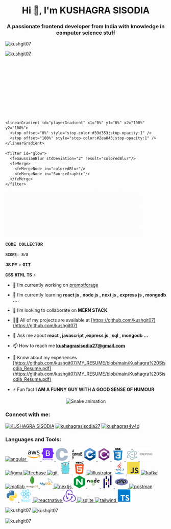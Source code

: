 <h1 align="center">Hi 👋, I'm KUSHAGRA SISODIA</h1>
<h3 align="center">A passionate frontend developer from India with knowledge in computer science stuff</h3>

<p align="left"> <img src="https://komarev.com/ghpvc/?username=kushgit07&label=Profile%20views&color=0e75b6&style=flat" alt="kushgit07" /> </p>

<p align="left"> <a href="https://github.com/ryo-ma/github-profile-trophy"><img src="https://github-profile-trophy.vercel.app/?username=kushgit07" alt="kushgit07" /></a> </p>

<svg width="600" height="200" xmlns="http://www.w3.org/2000/svg">
  <defs>
    <linearGradient id="bgGradient" x1="0%" y1="0%" x2="100%" y2="100%">
      <stop offset="0%" style="stop-color:#0d1117;stop-opacity:1" />
      <stop offset="50%" style="stop-color:#161b22;stop-opacity:1" />
      <stop offset="100%" style="stop-color:#21262d;stop-opacity:1" />
    </linearGradient>
    
    <linearGradient id="playerGradient" x1="0%" y1="0%" x2="100%" y2="100%">
      <stop offset="0%" style="stop-color:#39d353;stop-opacity:1" />
      <stop offset="100%" style="stop-color:#2ea043;stop-opacity:1" />
    </linearGradient>
    
    <filter id="glow">
      <feGaussianBlur stdDeviation="2" result="coloredBlur"/>
      <feMerge> 
        <feMergeNode in="coloredBlur"/>
        <feMergeNode in="SourceGraphic"/>
      </feMerge>
    </filter>
  </defs>
  
  <style>
    .background {
      fill: url(#bgGradient);
    }
    
    .grid-line {
      stroke: #30363d;
      stroke-width: 0.5;
      opacity: 0.3;
    }
    
    .player {
      fill: url(#playerGradient);
      filter: url(#glow);
    }
    
    .code-symbol {
      font-family: 'Courier New', monospace;
      font-size: 14px;
      font-weight: bold;
      text-anchor: middle;
      dominant-baseline: middle;
    }
    
    .symbol-js { fill: #f7df1e; }
    .symbol-python { fill: #3776ab; }
    .symbol-react { fill: #61dafb; }
    .symbol-git { fill: #f05032; }
    .symbol-css { fill: #1572b6; }
    .symbol-html { fill: #e34f26; }
    
    .collected {
      animation: collect 0.5s ease-out forwards;
    }
    
    @keyframes collect {
      0% { opacity: 1; transform: scale(1); }
      50% { opacity: 0.5; transform: scale(1.5); }
      100% { opacity: 0; transform: scale(0); }
    }
    
    .player-move {
      animation: move 20s linear infinite;
    }
    
    @keyframes move {
      0% { transform: translate(20px, 60px); }
      5% { transform: translate(80px, 60px); }
      10% { transform: translate(140px, 60px); }
      15% { transform: translate(200px, 60px); }
      20% { transform: translate(260px, 60px); }
      25% { transform: translate(320px, 60px); }
      30% { transform: translate(380px, 60px); }
      35% { transform: translate(440px, 60px); }
      40% { transform: translate(500px, 60px); }
      45% { transform: translate(560px, 60px); }
      50% { transform: translate(560px, 120px); }
      55% { transform: translate(500px, 120px); }
      60% { transform: translate(440px, 120px); }
      65% { transform: translate(380px, 120px); }
      70% { transform: translate(320px, 120px); }
      75% { transform: translate(260px, 120px); }
      80% { transform: translate(200px, 120px); }
      85% { transform: translate(140px, 120px); }
      90% { transform: translate(80px, 120px); }
      95% { transform: translate(20px, 120px); }
      100% { transform: translate(20px, 60px); }
    }
    
    .symbol-1 { animation: symbol-collect-1 20s linear infinite; }
    .symbol-2 { animation: symbol-collect-2 20s linear infinite; }
    .symbol-3 { animation: symbol-collect-3 20s linear infinite; }
    .symbol-4 { animation: symbol-collect-4 20s linear infinite; }
    .symbol-5 { animation: symbol-collect-5 20s linear infinite; }
    .symbol-6 { animation: symbol-collect-6 20s linear infinite; }
    .symbol-7 { animation: symbol-collect-7 20s linear infinite; }
    .symbol-8 { animation: symbol-collect-8 20s linear infinite; }
    
    @keyframes symbol-collect-1 {
      0%, 4.9% { opacity: 1; transform: scale(1); }
      5%, 100% { opacity: 0; transform: scale(0); }
    }
    
    @keyframes symbol-collect-2 {
      0%, 9.9% { opacity: 1; transform: scale(1); }
      10%, 100% { opacity: 0; transform: scale(0); }
    }
    
    @keyframes symbol-collect-3 {
      0%, 14.9% { opacity: 1; transform: scale(1); }
      15%, 100% { opacity: 0; transform: scale(0); }
    }
    
    @keyframes symbol-collect-4 {
      0%, 19.9% { opacity: 1; transform: scale(1); }
      20%, 100% { opacity: 0; transform: scale(0); }
    }
    
    @keyframes symbol-collect-5 {
      0%, 54.9% { opacity: 1; transform: scale(1); }
      55%, 100% { opacity: 0; transform: scale(0); }
    }
    
    @keyframes symbol-collect-6 {
      0%, 64.9% { opacity: 1; transform: scale(1); }
      65%, 100% { opacity: 0; transform: scale(0); }
    }
    
    @keyframes symbol-collect-7 {
      0%, 74.9% { opacity: 1; transform: scale(1); }
      75%, 100% { opacity: 0; transform: scale(0); }
    }
    
    @keyframes symbol-collect-8 {
      0%, 84.9% { opacity: 1; transform: scale(1); }
      85%, 100% { opacity: 0; transform: scale(0); }
    }
    
    .trail {
      fill: #39d353;
      opacity: 0.3;
      animation: trail-fade 1s ease-out forwards;
    }
    
    @keyframes trail-fade {
      0% { opacity: 0.3; }
      100% { opacity: 0; }
    }
    
    .score-text {
      font-family: 'Courier New', monospace;
      font-size: 12px;
      fill: #58a6ff;
      font-weight: bold;
    }
    
    .game-title {
      font-family: 'Courier New', monospace;
      font-size: 14px;
      fill: #f0f6fc;
      font-weight: bold;
      text-anchor: middle;
    }
  </style>
  
  <!-- Background -->
  <rect width="600" height="200" class="background"/>
  
  <!-- Grid -->
  <g class="grid">
    <line x1="0" y1="40" x2="600" y2="40" class="grid-line"/>
    <line x1="0" y1="80" x2="600" y2="80" class="grid-line"/>
    <line x1="0" y1="120" x2="600" y2="120" class="grid-line"/>
    <line x1="0" y1="160" x2="600" y2="160" class="grid-line"/>
    
    <line x1="60" y1="0" x2="60" y2="200" class="grid-line"/>
    <line x1="120" y1="0" x2="120" y2="200" class="grid-line"/>
    <line x1="180" y1="0" x2="180" y2="200" class="grid-line"/>
    <line x1="240" y1="0" x2="240" y2="200" class="grid-line"/>
    <line x1="300" y1="0" x2="300" y2="200" class="grid-line"/>
    <line x1="360" y1="0" x2="360" y2="200" class="grid-line"/>
    <line x1="420" y1="0" x2="420" y2="200" class="grid-line"/>
    <line x1="480" y1="0" x2="480" y2="200" class="grid-line"/>
    <line x1="540" y1="0" x2="540" y2="200" class="grid-line"/>
  </g>
  
  <!-- Game Title -->
  <text x="300" y="20" class="game-title">CODE COLLECTOR</text>
  
  <!-- Score -->
  <text x="20" y="180" class="score-text">SCORE: </text>
  <text x="80" y="180" class="score-text">
    <animate attributeName="fill" values="#58a6ff;#39d353;#58a6ff" dur="2s" repeatCount="indefinite"/>
    8/8
  </text>
  
  <!-- Code Symbols to Collect -->
  <text x="80" y="60" class="code-symbol symbol-js symbol-1">JS</text>
  <text x="140" y="60" class="code-symbol symbol-python symbol-2">PY</text>
  <text x="200" y="60" class="code-symbol symbol-react symbol-3">⚛</text>
  <text x="260" y="60" class="code-symbol symbol-git symbol-4">GIT</text>
  
  <text x="500" y="120" class="code-symbol symbol-css symbol-5">CSS</text>
  <text x="440" y="120" class="code-symbol symbol-html symbol-6">HTML</text>
  <text x="380" y="120" class="code-symbol symbol-js symbol-7">TS</text>
  <text x="140" y="120" class="code-symbol symbol-react symbol-8">⚡</text>
  
  <!-- Player (Moving Square) -->
  <rect x="0" y="0" width="16" height="16" rx="2" class="player player-move"/>
  
  <!-- Additional decorative elements -->
  <circle cx="550" cy="40" r="2" fill="#39d353" opacity="0.5">
    <animate attributeName="opacity" values="0.5;1;0.5" dur="2s" repeatCount="indefinite"/>
  </circle>
  <circle cx="30" cy="160" r="1.5" fill="#58a6ff" opacity="0.5">
    <animate attributeName="opacity" values="0.5;1;0.5" dur="3s" repeatCount="indefinite"/>
  </circle>
  <circle cx="570" cy="160" r="1" fill="#f7df1e" opacity="0.5">
    <animate attributeName="opacity" values="0.5;1;0.5" dur="2.5s" repeatCount="indefinite"/>
  </circle>
</svg>


- 🔭 I’m currently working on [promptforage](https://kushgit07.github.io/PromptForge/)

- 🌱 I’m currently learning **react js , node js , next js , express js , mongodb ....**

- 👯 I’m looking to collaborate on **MERN STACK**

- 👨‍💻 All of my projects are available at [https://github.com/kushgit07](https://github.com/kushgit07)

- 💬 Ask me about **react , javascript ,express js , sql , mongodb ...**

- 📫 How to reach me **kushagrasisodia27@gmail.com**

- 📄 Know about my experiences [https://github.com/kushgit07/MY_RESUME/blob/main/Kushagra%20Sisodia_Resume.pdf](https://github.com/kushgit07/MY_RESUME/blob/main/Kushagra%20Sisodia_Resume.pdf)

- ⚡ Fun fact **I AM A FUNNY GUY WITH A GOOD SENSE OF HUMOUR**

  
<!-- Snake Game Repo View -->

<div align="center">
  <img src="https://profile-readme-generator.com/assets/snake.svg" alt="Snake animation" />
</div>


<h3 align="left">Connect with me:</h3>
<p align="left">
<a href="https://www.linkedin.com/in/kushagra-s-72758a250?lipi=urn%3Ali%3Apage%3Ad_flagship3_profile_view_base_contact_details%3B3%2FWYQct%2FTfiGZ6ABNu9%2B5w%3D%3D" target="blank"><img align="center" src="https://raw.githubusercontent.com/rahuldkjain/github-profile-readme-generator/master/src/images/icons/Social/linked-in-alt.svg" alt="KUSHAGRA SISODIA" height="30" width="40" /></a>
<a href="https://www.leetcode.com/kushagrasisodia27" target="blank"><img align="center" src="https://raw.githubusercontent.com/rahuldkjain/github-profile-readme-generator/master/src/images/icons/Social/leet-code.svg" alt="kushagrasisodia27" height="30" width="40" /></a>
<a href="https://auth.geeksforgeeks.org/user/kushagras4v4d" target="blank"><img align="center" src="https://raw.githubusercontent.com/rahuldkjain/github-profile-readme-generator/master/src/images/icons/Social/geeks-for-geeks.svg" alt="kushagras4v4d" height="30" width="40" /></a>
</p>

<h3 align="left">Languages and Tools:</h3>
<p align="left"> <a href="https://angular.io" target="_blank" rel="noreferrer"> <img src="https://angular.io/assets/images/logos/angular/angular.svg" alt="angular" width="40" height="40"/> </a> <a href="https://aws.amazon.com" target="_blank" rel="noreferrer"> <img src="https://raw.githubusercontent.com/devicons/devicon/master/icons/amazonwebservices/amazonwebservices-original-wordmark.svg" alt="aws" width="40" height="40"/> </a> <a href="https://getbootstrap.com" target="_blank" rel="noreferrer"> <img src="https://raw.githubusercontent.com/devicons/devicon/master/icons/bootstrap/bootstrap-plain-wordmark.svg" alt="bootstrap" width="40" height="40"/> </a> <a href="https://www.cprogramming.com/" target="_blank" rel="noreferrer"> <img src="https://raw.githubusercontent.com/devicons/devicon/master/icons/c/c-original.svg" alt="c" width="40" height="40"/> </a> <a href="https://canvasjs.com" target="_blank" rel="noreferrer"> <img src="https://raw.githubusercontent.com/Hardik0307/Hardik0307/master/assets/canvasjs-charts.svg" alt="canvasjs" width="40" height="40"/> </a> <a href="https://www.w3schools.com/cpp/" target="_blank" rel="noreferrer"> <img src="https://raw.githubusercontent.com/devicons/devicon/master/icons/cplusplus/cplusplus-original.svg" alt="cplusplus" width="40" height="40"/> </a> <a href="https://www.w3schools.com/cs/" target="_blank" rel="noreferrer"> <img src="https://raw.githubusercontent.com/devicons/devicon/master/icons/csharp/csharp-original.svg" alt="csharp" width="40" height="40"/> </a> <a href="https://www.w3schools.com/css/" target="_blank" rel="noreferrer"> <img src="https://raw.githubusercontent.com/devicons/devicon/master/icons/css3/css3-original-wordmark.svg" alt="css3" width="40" height="40"/> </a> <a href="https://www.electronjs.org" target="_blank" rel="noreferrer"> <img src="https://raw.githubusercontent.com/devicons/devicon/master/icons/electron/electron-original.svg" alt="electron" width="40" height="40"/> </a> <a href="https://expressjs.com" target="_blank" rel="noreferrer"> <img src="https://raw.githubusercontent.com/devicons/devicon/master/icons/express/express-original-wordmark.svg" alt="express" width="40" height="40"/> </a> <a href="https://www.figma.com/" target="_blank" rel="noreferrer"> <img src="https://www.vectorlogo.zone/logos/figma/figma-icon.svg" alt="figma" width="40" height="40"/> </a> <a href="https://firebase.google.com/" target="_blank" rel="noreferrer"> <img src="https://www.vectorlogo.zone/logos/firebase/firebase-icon.svg" alt="firebase" width="40" height="40"/> </a> <a href="https://git-scm.com/" target="_blank" rel="noreferrer"> <img src="https://www.vectorlogo.zone/logos/git-scm/git-scm-icon.svg" alt="git" width="40" height="40"/> </a> <a href="https://golang.org" target="_blank" rel="noreferrer"> <img src="https://raw.githubusercontent.com/devicons/devicon/master/icons/go/go-original.svg" alt="go" width="40" height="40"/> </a> <a href="https://www.w3.org/html/" target="_blank" rel="noreferrer"> <img src="https://raw.githubusercontent.com/devicons/devicon/master/icons/html5/html5-original-wordmark.svg" alt="html5" width="40" height="40"/> </a> <a href="https://www.adobe.com/in/products/illustrator.html" target="_blank" rel="noreferrer"> <img src="https://www.vectorlogo.zone/logos/adobe_illustrator/adobe_illustrator-icon.svg" alt="illustrator" width="40" height="40"/> </a> <a href="https://www.java.com" target="_blank" rel="noreferrer"> <img src="https://raw.githubusercontent.com/devicons/devicon/master/icons/java/java-original.svg" alt="java" width="40" height="40"/> </a> <a href="https://developer.mozilla.org/en-US/docs/Web/JavaScript" target="_blank" rel="noreferrer"> <img src="https://raw.githubusercontent.com/devicons/devicon/master/icons/javascript/javascript-original.svg" alt="javascript" width="40" height="40"/> </a> <a href="https://kafka.apache.org/" target="_blank" rel="noreferrer"> <img src="https://www.vectorlogo.zone/logos/apache_kafka/apache_kafka-icon.svg" alt="kafka" width="40" height="40"/> </a> <a href="https://www.mathworks.com/" target="_blank" rel="noreferrer"> <img src="https://upload.wikimedia.org/wikipedia/commons/2/21/Matlab_Logo.png" alt="matlab" width="40" height="40"/> </a> <a href="https://www.mongodb.com/" target="_blank" rel="noreferrer"> <img src="https://raw.githubusercontent.com/devicons/devicon/master/icons/mongodb/mongodb-original-wordmark.svg" alt="mongodb" width="40" height="40"/> </a> <a href="https://www.mysql.com/" target="_blank" rel="noreferrer"> <img src="https://raw.githubusercontent.com/devicons/devicon/master/icons/mysql/mysql-original-wordmark.svg" alt="mysql" width="40" height="40"/> </a> <a href="https://nextjs.org/" target="_blank" rel="noreferrer"> <img src="https://cdn.worldvectorlogo.com/logos/nextjs-2.svg" alt="nextjs" width="40" height="40"/> </a> <a href="https://www.nginx.com" target="_blank" rel="noreferrer"> <img src="https://raw.githubusercontent.com/devicons/devicon/master/icons/nginx/nginx-original.svg" alt="nginx" width="40" height="40"/> </a> <a href="https://nodejs.org" target="_blank" rel="noreferrer"> <img src="https://raw.githubusercontent.com/devicons/devicon/master/icons/nodejs/nodejs-original-wordmark.svg" alt="nodejs" width="40" height="40"/> </a> <a href="https://pandas.pydata.org/" target="_blank" rel="noreferrer"> <img src="https://raw.githubusercontent.com/devicons/devicon/2ae2a900d2f041da66e950e4d48052658d850630/icons/pandas/pandas-original.svg" alt="pandas" width="40" height="40"/> </a> <a href="https://www.php.net" target="_blank" rel="noreferrer"> <img src="https://raw.githubusercontent.com/devicons/devicon/master/icons/php/php-original.svg" alt="php" width="40" height="40"/> </a> <a href="https://postman.com" target="_blank" rel="noreferrer"> <img src="https://www.vectorlogo.zone/logos/getpostman/getpostman-icon.svg" alt="postman" width="40" height="40"/> </a> <a href="https://www.python.org" target="_blank" rel="noreferrer"> <img src="https://raw.githubusercontent.com/devicons/devicon/master/icons/python/python-original.svg" alt="python" width="40" height="40"/> </a> <a href="https://reactjs.org/" target="_blank" rel="noreferrer"> <img src="https://raw.githubusercontent.com/devicons/devicon/master/icons/react/react-original-wordmark.svg" alt="react" width="40" height="40"/> </a> <a href="https://reactnative.dev/" target="_blank" rel="noreferrer"> <img src="https://reactnative.dev/img/header_logo.svg" alt="reactnative" width="40" height="40"/> </a> <a href="https://redux.js.org" target="_blank" rel="noreferrer"> <img src="https://raw.githubusercontent.com/devicons/devicon/master/icons/redux/redux-original.svg" alt="redux" width="40" height="40"/> </a> <a href="https://www.sqlite.org/" target="_blank" rel="noreferrer"> <img src="https://www.vectorlogo.zone/logos/sqlite/sqlite-icon.svg" alt="sqlite" width="40" height="40"/> </a> <a href="https://tailwindcss.com/" target="_blank" rel="noreferrer"> <img src="https://www.vectorlogo.zone/logos/tailwindcss/tailwindcss-icon.svg" alt="tailwind" width="40" height="40"/> </a> <a href="https://www.typescriptlang.org/" target="_blank" rel="noreferrer"> <img src="https://raw.githubusercontent.com/devicons/devicon/master/icons/typescript/typescript-original.svg" alt="typescript" width="40" height="40"/> </a> </p>

<p><img align="left" src="https://github-readme-stats.vercel.app/api/top-langs?username=kushgit07&show_icons=true&locale=en&layout=compact" alt="kushgit07" /></p>

<p>&nbsp;<img align="center" src="https://github-readme-stats.vercel.app/api?username=kushgit07&show_icons=true&locale=en" alt="kushgit07" /></p>

<p><img align="center" src="https://github-readme-streak-stats.herokuapp.com/?user=kushgit07&" alt="kushgit07" /></p>

